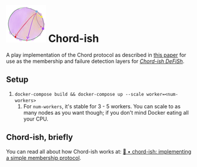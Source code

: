 # ![](./images/chord.png) Chord-ish

A play implementation of the Chord protocol as described in [this paper](https://pdos.csail.mit.edu/papers/ton:chord/paper-ton.pdf) for use as the membership and failure detection layers for [*Chord-ish DeFiSh*](https://github.com/slin63/chord-dfs).

## Setup

1. `docker-compose build && docker-compose up --scale worker=<num-workers>`
   1. For `num-workers`, it's stable for 3 - 5 workers. You can scale to as many nodes as you want though; if you don't mind Docker eating all your CPU.

## Chord-ish, briefly

You can read all about how Chord-ish works at: [🔌 • chord-ish: implementing a simple membership protocol](https://www.chronicpizza.net/posts/chordish/).

